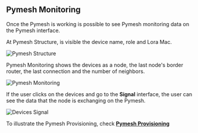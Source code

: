 ## Pymesh Monitoring

Once the Pymesh is working is possible to see Pymesh monitoring data on the Pymesh interface.

At Pymesh Structure, is visible the device name, role and Lora Mac.

![Pymesh Structure](/gitbook/assets/pybytes/pymesh/pymesh_monitoring_data.png)

Pymesh Monitoring shows the devices as a node, the last node's border router, the last connection and the number of neighbors.

![Pymesh Monitoring](/gitbook/assets/pybytes/pymesh/pymesh_monitoring_monitoring.png)

If the user clicks on the devices and go to the **Signal** interface, the user can see the data that the node is exchanging on the Pymesh.

![Devices Signal](/gitbook/assets/pybytes/pymesh/device_signal.png)

To illustrate the Pymesh Provisioning, check [**Pymesh Provisioning**](/pybytes/pymesh/provisioning)
